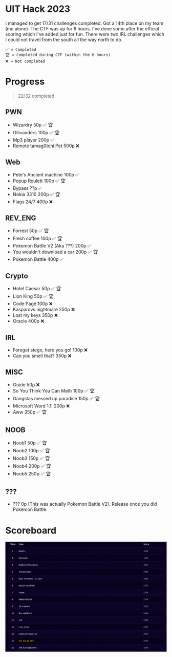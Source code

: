 # UIT Hack 2023

I managed to get 17/31 challenges completed. Got a 14th place on my team (me alone). The CTF was up for 6 hours. I've done some after the official scoring which I've added just for fun. There were two IRL challenges which I could not travel from the south all the way north to do.

    ✅ = Completed
    🏆 = Completed during CTF (within the 6 hours)
    ❌ = Not completed

# Progress

> 22/32 completed

## PWN
- Wizardry 50p ✅ 🏆
- Ollivanders 100p ✅ 🏆
- Mp3 player 200p ✅
- Remote tamag0tchi Pet 500p ❌

## Web
- Pete's Ancient machine 100p ✅
- Popup Roulett 100p ✅ 🏆
- Bypass ??p ✅
- Nokia 3310 200p ✅ 🏆
- Flags 24/7 400p ❌

## REV_ENG
- Forrest 50p ✅ 🏆
- Fresh coffee 100p ✅ 🏆
- Pokemon Battle V2 (Aka ???) 200p ✅
- You wouldn't download a car 200p ✅ 🏆
- Pokemon Battle 400p ✅

## Crypto
- Hotel Caesar 50p ✅ 🏆
- Lion King 50p ✅ 🏆
- Code Page 100p ❌
- Kasparovs nightmare 250p ❌
- Lost my keys 350p ❌
- Oracle 400p ❌

## IRL
- Foreget stego, here you go! 100p ❌
- Can you smell that? 350p ❌

## MISC
- Guide 50p ❌
- So You Think You Can Math 100p ✅ 🏆
- Gangstas messed up paradise 150p ✅ 🏆
- Microsoft Word 1.1! 200p ❌
- Aww 350p ✅ 🏆

## NOOB
- Noob1 50p  ✅ 🏆
- Noob2 100p ✅ 🏆
- Noob3 150p ✅ 🏆
- Noob4 200p ✅ 🏆
- Noob5 250p ✅ 🏆

## ??? 
- ??? 0p (This was actually Pokemon Battle V2). Release once you did Pokemon Battle.

# Scoreboard

![scoreboard.png](scoreboard.png)
